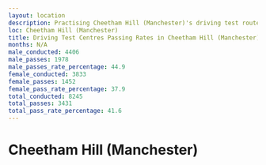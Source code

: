 ```yaml
---
layout: location
description: Practising Cheetham Hill (Manchester)'s driving test routes will help you become more confident in your gear-changing abilities.
loc: Cheetham Hill (Manchester)
title: Driving Test Centres Passing Rates in Cheetham Hill (Manchester)
months: N/A
male_conducted: 4406
male_passes: 1978
male_passes_rate_percentage: 44.9
female_conducted: 3833
female_passes: 1452
female_pass_rate_percentage: 37.9
total_conducted: 8245
total_passes: 3431
total_pass_rate_percentage: 41.6
---
```


# Cheetham Hill (Manchester)
